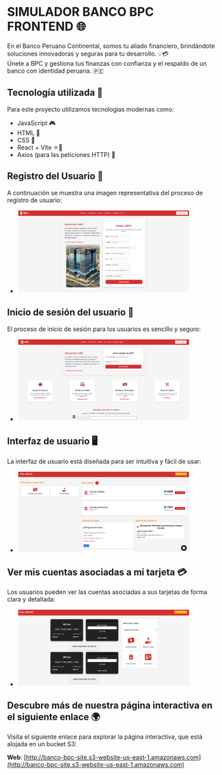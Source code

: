 # SIMULADOR BANCO BPC FRONTEND 🌐

En el Banco Peruano Continental, somos tu aliado financiero, brindándote soluciones innovadoras y seguras para tu desarrollo. 💡💳  
Únete a BPC y gestiona tus finanzas con confianza y el respaldo de un banco con identidad peruana. 🇵🇪

## Tecnología utilizada 🔧
Para este proyecto utilizamos tecnologías modernas como:

- JavaScript 🎮
- HTML 📄
- CSS 🎨
- React + Vite ⚛️🚀
- Axios (para las peticiones HTTP) 📡

## Registro del Usuario 📝
A continuación se muestra una imagen representativa del proceso de registro de usuario:

- <img src="assets/register.png" alt="register" style="border: 2px solid white; width: 400px; height: auto;" />

## Inicio de sesión del usuario 🔑
El proceso de inicio de sesión para los usuarios es sencillo y seguro:

- <img src="assets/login.png" alt="login" style="border: 2px solid white; width: 400px; height: auto;" />

## Interfaz de usuario 🖥️
La interfaz de usuario está diseñada para ser intuitiva y fácil de usar:

- <img src="assets/interfaceuser.png" alt="interfaceuser" style="border: 2px solid white; width: 400px; height: auto;" />

## Ver mis cuentas asociadas a mi tarjeta 💳
Los usuarios pueden ver las cuentas asociadas a sus tarjetas de forma clara y detallada:

- <img src="assets/account-card.png" alt="account-card" style="border: 2px solid white; width: 400px; height: auto;" />

## Descubre más de nuestra página interactiva en el siguiente enlace 🌍
Visita el siguiente enlace para explorar la página interactiva, que está alojada en un bucket S3:

**Web**: [http://banco-bpc-site.s3-website-us-east-1.amazonaws.com](http://banco-bpc-site.s3-website-us-east-1.amazonaws.com)
